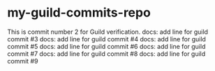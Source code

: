 # my-guild-commits-repo
This is commit number 2 for Guild verification.
docs: add line for guild commit #3
docs: add line for guild commit #4
docs: add line for guild commit #5
docs: add line for guild commit #6
docs: add line for guild commit #7
docs: add line for guild commit #8
docs: add line for guild commit #9
